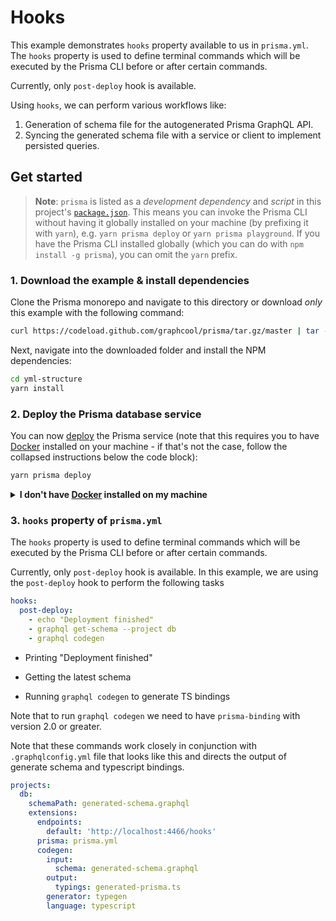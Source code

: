 # Hooks

This example demonstrates `hooks` property available to us in `prisma.yml`. The `hooks` property is used to define terminal commands which will be executed by the Prisma CLI before or after certain commands.

Currently, only `post-deploy` hook is available.

Using `hooks`, we can perform various workflows like:

1. Generation of schema file for the autogenerated Prisma GraphQL API.
2. Syncing the generated schema file with a service or client to implement persisted queries.

## Get started

> **Note**: `prisma` is listed as a _development dependency_ and _script_ in this project's [`package.json`](./package.json). This means you can invoke the Prisma CLI without having it globally installed on your machine (by prefixing it with `yarn`), e.g. `yarn prisma deploy` or `yarn prisma playground`. If you have the Prisma CLI installed globally (which you can do with `npm install -g prisma`), you can omit the `yarn` prefix.

### 1. Download the example & install dependencies

Clone the Prisma monorepo and navigate to this directory or download _only_ this example with the following command:

```sh
curl https://codeload.github.com/graphcool/prisma/tar.gz/master | tar -xz --strip=2 prisma-master/examples/yml-structure
```

Next, navigate into the downloaded folder and install the NPM dependencies:

```sh
cd yml-structure
yarn install
```

### 2. Deploy the Prisma database service

You can now [deploy](https://www.prisma.io/docs/reference/cli-command-reference/database-service/prisma-deploy-kee1iedaov) the Prisma service (note that this requires you to have [Docker](https://www.docker.com) installed on your machine - if that's not the case, follow the collapsed instructions below the code block):

```sh
yarn prisma deploy
```

<details>
 <summary><strong>I don't have <a href="https://www.docker.com">Docker</a> installed on my machine</strong></summary>

To deploy your service to a demo server (rather than locally with Docker), you need to perform the following steps:

1. Remove the `cluster` property from `prisma.yml`
1. Run `yarn prisma deploy`
1. When prompted by the CLI, select a demo server (e.g. `demo-eu1` or `demo-us1`)
1. Replace the [`endpoint`](./src/index.js#L23) in `index.js` with the HTTP endpoint that was printed after the previous command

</details>

### 3. `hooks` property of `prisma.yml`

The `hooks` property is used to define terminal commands which will be executed by the Prisma CLI before or after certain commands.

Currently, only `post-deploy` hook is available. In this example, we are using the `post-deploy` hook to perform the following tasks

```yml
hooks:
  post-deploy:
    - echo "Deployment finished"
    - graphql get-schema --project db
    - graphql codegen
```

* Printing "Deployment finished"

* Getting the latest schema

* Running `graphql codegen` to generate TS bindings

Note that to run `graphql codegen` we need to have `prisma-binding` with version 2.0 or greater.

Note that these commands work closely in conjunction with `.graphqlconfig.yml` file that looks like this and directs the output of generate schema and typescript bindings.

```yml
projects:
  db:
    schemaPath: generated-schema.graphql
    extensions:
      endpoints:
        default: 'http://localhost:4466/hooks'
      prisma: prisma.yml
      codegen:
        input:
          schema: generated-schema.graphql
        output:
          typings: generated-prisma.ts
        generator: typegen
        language: typescript
```
